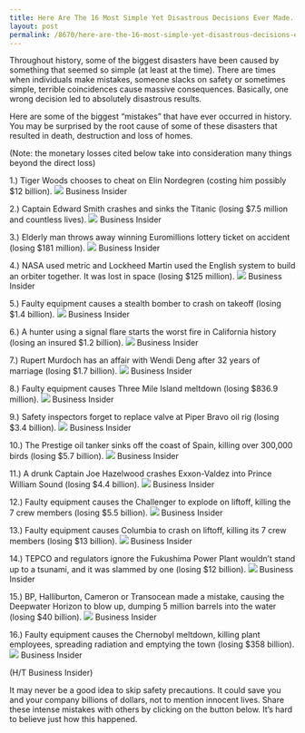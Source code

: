 ```yaml
---
title: Here Are The 16 Most Simple Yet Disastrous Decisions Ever Made. #3 Hurts So, So Bad.
layout: post
permalink: /8670/here-are-the-16-most-simple-yet-disastrous-decisions-ever-made-3-hurts-so-so-bad/
---
```


Throughout history, some of the biggest disasters have been caused by something that seemed so simple (at least at the time). There are times when individuals make mistakes, someone slacks on safety or sometimes simple, terrible coincidences cause massive consequences. Basically, one wrong decision led to absolutely disastrous results.

Here are some of the biggest “mistakes” that have ever occurred in history. You may be surprised by the root cause of some of these disasters that resulted in death, destruction and loss of homes.

(Note: the monetary losses cited below take into consideration many things beyond the direct loss)

1.) Tiger Woods chooses to cheat on Elin Nordegren (costing him possibly $12 billion).
![](https://web.archive.org/web/20140515123709im_/http://content4.viralnova.com/wp-content/uploads/2014/05/biggest-mistakes.jpg)
Business Insider

2.) Captain Edward Smith crashes and sinks the Titanic (losing $7.5 million and countless lives).
![](https://web.archive.org/web/20140515123710im_/http://content4.viralnova.com/wp-content/uploads/2014/05/biggest-mistakes2.jpg)
Business Insider

3.) Elderly man throws away winning Euromillions lottery ticket on accident (losing $181 million).
![](https://web.archive.org/web/20140515123712im_/http://content4.viralnova.com/wp-content/uploads/2014/05/biggest-mistakes3.jpg)
Business Insider

4.) NASA used metric and Lockheed Martin used the English system to build an orbiter together. It was lost in space (losing $125 million).
![](https://web.archive.org/web/20140515123713im_/http://content4.viralnova.com/wp-content/uploads/2014/05/biggest-mistakes4.jpg)
Business Insider

5.) Faulty equipment causes a stealth bomber to crash on takeoff (losing $1.4 billion).
![](https://web.archive.org/web/20140515123714im_/http://content4.viralnova.com/wp-content/uploads/2014/05/biggest-mistakes5.jpg)
Business Insider

6.) A hunter using a signal flare starts the worst fire in California history (losing an insured $1.2 billion).
![](https://web.archive.org/web/20140515123715im_/http://content4.viralnova.com/wp-content/uploads/2014/05/biggest-mistakes6.jpg)
Business Insider

7.) Rupert Murdoch has an affair with Wendi Deng after 32 years of marriage (losing $1.7 billion).
![](https://web.archive.org/web/20140515123716im_/http://content4.viralnova.com/wp-content/uploads/2014/05/biggest-mistakes7.jpg)
Business Insider

8.) Faulty equipment causes Three Mile Island meltdown (losing $836.9 million).
![](https://web.archive.org/web/20140515123718im_/http://content4.viralnova.com/wp-content/uploads/2014/05/biggest-mistakes8.jpg)
Business Insider

9.) Safety inspectors forget to replace valve at Piper Bravo oil rig (losing $3.4 billion).
![](https://web.archive.org/web/20140515123719im_/http://content4.viralnova.com/wp-content/uploads/2014/05/biggest-mistakes9.jpg)
Business Insider

10.) The Prestige oil tanker sinks off the coast of Spain, killing over 300,000 birds (losing $5.7 billion).
![](https://web.archive.org/web/20140515123720im_/http://content4.viralnova.com/wp-content/uploads/2014/05/biggest-mistakes10.jpg)
Business Insider

11.) A drunk Captain Joe Hazelwood crashes Exxon-Valdez into Prince William Sound (losing $4.4 billion).
![](https://web.archive.org/web/20140515123722im_/http://content4.viralnova.com/wp-content/uploads/2014/05/biggest-mistakes11.jpg)
Business Insider

12.) Faulty equipment causes the Challenger to explode on liftoff, killing the 7 crew members (losing $5.5 billion).
![](https://web.archive.org/web/20140515123723im_/http://content4.viralnova.com/wp-content/uploads/2014/05/biggest-mistakes12.jpg)
Business Insider

13.) Faulty equipment causes Columbia to crash on liftoff, killing its 7 crew members (losing $13 billion).
![](https://web.archive.org/web/20140515123724im_/http://content4.viralnova.com/wp-content/uploads/2014/05/biggest-mistakes13.jpg)
Business Insider

14.) TEPCO and regulators ignore the Fukushima Power Plant wouldn’t stand up to a tsunami, and it was slammed by one (losing $12 billion).
![](https://web.archive.org/web/20140515123726im_/http://content4.viralnova.com/wp-content/uploads/2014/05/biggest-mistakes14.jpg)
Business Insider

15.) BP, Halliburton, Cameron or Transocean made a mistake, causing the Deepwater Horizon to blow up, dumping 5 million barrels into the water (losing $40 billion).
![](https://web.archive.org/web/20140515123727im_/http://content4.viralnova.com/wp-content/uploads/2014/05/biggest-mistakes15.jpg)
Business Insider

16.) Faulty equipment causes the Chernobyl meltdown, killing plant employees, spreading radiation and emptying the town (losing $358 billion).
![](https://web.archive.org/web/20140515123728im_/http://content4.viralnova.com/wp-content/uploads/2014/05/biggest-mistakes16.jpg)
Business Insider

(H/T Business Insider)

It may never be a good idea to skip safety precautions. It could save you and your company billions of dollars, not to mention innocent lives. Share these intense mistakes with others by clicking on the button below. It’s hard to believe just how this happened.
